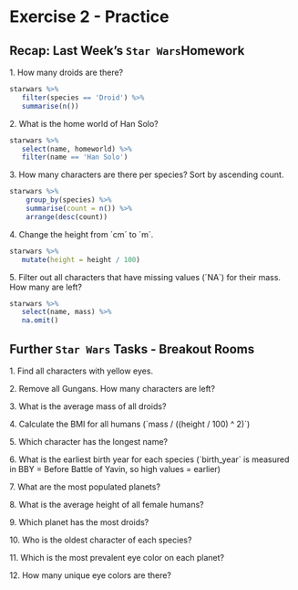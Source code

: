 Exercise 2 - Practice
================

## Recap: Last Week’s `Star Wars`Homework

1\. How many droids are there?

``` r
starwars %>%
   filter(species == 'Droid') %>%
   summarise(n())
```

2\. What is the home world of Han Solo?

``` r
starwars %>%
   select(name, homeworld) %>%
   filter(name == 'Han Solo')
```

3\. How many characters are there per species? Sort by ascending count.

``` r
starwars %>%
    group_by(species) %>%
    summarise(count = n()) %>%
    arrange(desc(count))
```

4\. Change the height from ´cm´ to ´m´.

``` r
starwars %>%
   mutate(height = height / 100)
```

5\. Filter out all characters that have missing values (´NA\`) for their
mass. How many are left?

``` r
starwars %>%
   select(name, mass) %>%
   na.omit()
```

## Further `Star Wars` Tasks - Breakout Rooms

1\. Find all characters with yellow eyes.

2\. Remove all Gungans. How many characters are left?

3\. What is the average mass of all droids?

4\. Calculate the BMI for all humans (\`mass / ((height / 100) ^ 2)\`)

5\. Which character has the longest name?

6\. What is the earliest birth year for each species (\`birth_year\` is
measured in BBY = Before Battle of Yavin, so high values = earlier)

7\. What are the most populated planets?

8\. What is the average height of all female humans?

9\. Which planet has the most droids?

10\. Who is the oldest character of each species?

11\. Which is the most prevalent eye color on each planet?

12\. How many unique eye colors are there?

